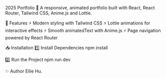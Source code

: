 2025 Portfolio 🚀
A responsive, animated portfolio built with React, React Router, Tailwind CSS, Anime.js and Lottie.

🚀 Features
⚡ Modern styling with Tailwind CSS
⚡ Lottie animations for interactive effects
⚡ Smooth animatedText with Anime.js
⚡ Page navigation powered by React Router

📥 Installation
1️⃣ Install Dependencies
npm install

2️⃣ Run the Project
npm run dev

✨ Author
Ellie Hu.
